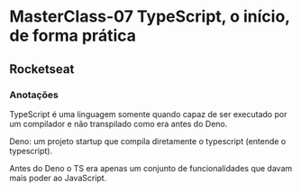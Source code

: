 # MasterClass-07 TypeScript, o início, de forma prática
## Rocketseat

### Anotações

TypeScript é uma linguagem somente quando capaz de ser executado por um compilador e não transpilado como era antes do Deno.

Deno: um projeto startup que compila diretamente o typescript (entende o typescript).

Antes do Deno o TS era apenas um conjunto de funcionalidades que davam mais poder ao JavaScript. 

